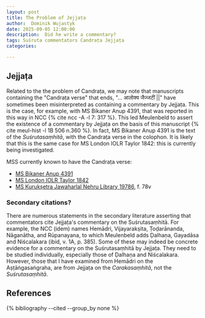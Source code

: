 ```yaml
---
layout: post
title: The Problem of Jejjaṭa
author:  Dominik Wujastyk
date: 2025-09-05 12:00:00
description:  Did he write a commentary?
tags: Suśruta commentators Candraṭa Jejjaṭa
categories: 

---
```


## Jejjaṭa

Related to the the problem of Candraṭa, we may note that manuscripts containing the "Candraṭa verse" that ends, "... आलोक्य जैज्जटीं ||" have sometimes been misinterpreted as containing a commentary by Jejjaṭa.  This is the case, for example, with MS Bikaner Anup 4391, that was reported in this way in NCC {% cite ncc -A -l 7: 317 %}.  This led Meulenbeld to assert the existence of a commentary by Jejjaṭa on the basis of this manuscript {% cite meul-hist -l 1B 506 n.360 %}.  In fact, MS Bikaner Anup 4391 is the text of the *Suśrutasaṃhitā*, with the Candraṭa verse in the colophon.   It is likely that this is the same case for MS London IOLR Taylor 1842: this is currently being investigated. 

MSS currently known to have the Candraṭa verse:

*  [MS Bikaner Anup 4391](https://panditproject.org/entity/108211/manuscript)
*  [MS London IOLR Taylor 1842](https://www.panditproject.org/entity/108178/manuscript)
*  [MS Kurukṣetra Jawaharlal Nehru Library 19786](https://www.panditproject.org/entity/113349/manuscript), f. 78v

### Secondary citations?

There are numerous statements in the secondary literature asserting that commentators cite Jejjaṭa's commentary on the Suśrutasaṃhitā.  For example, the NCC (idem) names Hemādri, Vijayarakṣita, Ṭoḍarānanda, Nāganātha, and Rūpanayana, to  which Meulenbeld adds Ḍalhaṇa, Gayadāsa and Niścalakara  (ibid, v. 1A, p. 385).  Some of these may indeed be concrete evidence for a commentary on the Suśrutasaṃhitā by Jejjaṭa.  They need to be studied individually, especially those of Ḍalhaṇa and Niścalakara.  However, those that I have examined from Hemādri on the Aṣṭāṅgasaṅgraha, are from Jejjaṭa on the *Carakasaṃhitā*, not the *Suśrutasaṃhitā*.  

## References

{% bibliography --cited  --group_by none  %}